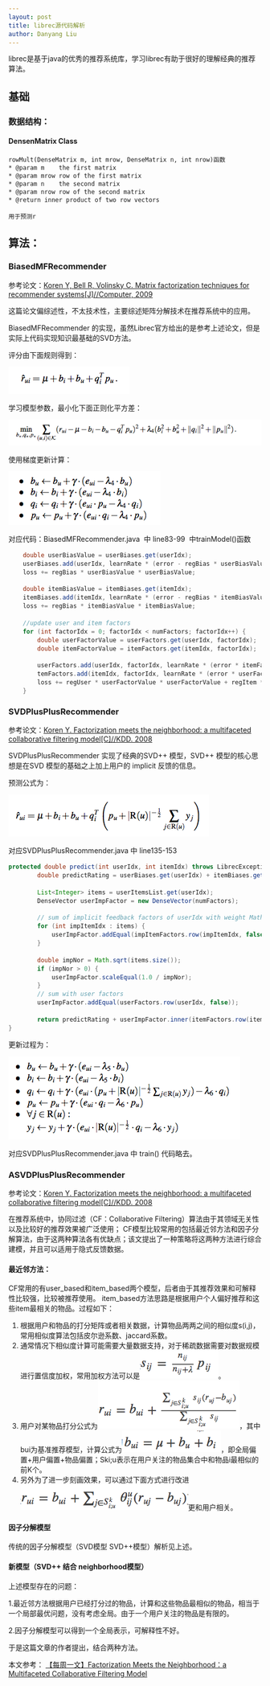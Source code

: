 ```yaml
---
layout: post
title: librec源代码解析
author: Danyang Liu
---
```


librec是基于java的优秀的推荐系统库，学习librec有助于很好的理解经典的推荐算法。

## 基础

### 数据结构：

#### DensenMatrix Class
    rowMult(DenseMatrix m, int mrow, DenseMatrix n, int nrow)函数
    * @param m    the first matrix
    * @param mrow row of the first matrix
    * @param n    the second matrix
    * @param nrow row of the second matrix
    * @return inner product of two row vectors
    
    用于预测r
    
    

## 算法：

### BiasedMFRecommender
参考论文：[Koren Y, Bell R, Volinsky C. Matrix factorization techniques for recommender systems[J]//Computer, 2009](http://ieeexplore.ieee.org/stamp/stamp.jsp?arnumber=5197422&tag=1)

这篇论文偏综述性，不太技术性，主要综述矩阵分解技术在推荐系统中的应用。

BiasedMFRecommender 的实现，虽然Librec官方给出的是参考上述论文，但是实际上代码实现知识最基础的SVD方法。

评分由下面规则得到：

![1](../images/alg/svd_BiasedMF/predict.png)

学习模型参数，最小化下面正则化平方差：

![2](../images/alg/svd_BiasedMF/target.png)

使用梯度更新计算：

![3](../images/alg/svd_BiasedMF/update.png)

对应代码：BiasedMFRecommender.java  中 line83-99  中trainModel()函数

```java
    double userBiasValue = userBiases.get(userIdx);
    userBiases.add(userIdx, learnRate * (error - regBias * userBiasValue));
    loss += regBias * userBiasValue * userBiasValue;

    double itemBiasValue = itemBiases.get(itemIdx);
    itemBiases.add(itemIdx, learnRate * (error - regBias * itemBiasValue));
    loss += regBias * itemBiasValue * itemBiasValue;

    //update user and item factors
    for (int factorIdx = 0; factorIdx < numFactors; factorIdx++) {
        double userFactorValue = userFactors.get(userIdx, factorIdx);
        double itemFactorValue = itemFactors.get(itemIdx, factorIdx);

        userFactors.add(userIdx, factorIdx, learnRate * (error * itemFactorValue - regUser * userFactorValue));
        temFactors.add(itemIdx, factorIdx, learnRate * (error * userFactorValue - regItem * itemFactorValue));
        loss += regUser * userFactorValue * userFactorValue + regItem * itemFactorValue * itemFactorValue;
    }
```
### SVDPlusPlusRecommender

参考论文：[Koren Y. Factorization meets the neighborhood: a multifaceted collaborative filtering model[C]//KDD. 2008
](http://dl.acm.org/citation.cfm?id=1401944)

SVDPlusPlusRecommender 实现了经典的SVD++ 模型，SVD++ 模型的核心思想是在SVD 模型的基础之上加上用户的 implicit 反馈的信息。

预测公式为：

![8](../images/alg/svd++/svd++_1.png)

对应SVDPlusPlusRecommender.java 中 line135-153

```java
protected double predict(int userIdx, int itemIdx) throws LibrecException {
        double predictRating = userBiases.get(userIdx) + itemBiases.get(itemIdx) + globalMean;

        List<Integer> items = userItemsList.get(userIdx);
        DenseVector userImpFactor = new DenseVector(numFactors);

        // sum of implicit feedback factors of userIdx with weight Math.sqrt(1.0 / userItemsList.get(userIdx).size())
        for (int impItemIdx : items) {
            userImpFactor.addEqual(impItemFactors.row(impItemIdx, false));
        }

        double impNor = Math.sqrt(items.size());
        if (impNor > 0) {
            userImpFactor.scaleEqual(1.0 / impNor);
        }
        // sum with user factors
        userImpFactor.addEqual(userFactors.row(userIdx, false));

        return predictRating + userImpFactor.inner(itemFactors.row(itemIdx, false));
}
```
更新过程为：

![9](../images/alg/svd++/svd++_2.png)

对应SVDPlusPlusRecommender.java 中 train() 代码略去。


### ASVDPlusPlusRecommender
参考论文：[Koren Y. Factorization meets the neighborhood: a multifaceted collaborative filtering model[C]//KDD. 2008
](http://dl.acm.org/citation.cfm?id=1401944)

在推荐系统中，协同过滤（CF：Collaborative Filtering）算法由于其领域无关性以及比较好的推荐效果被广泛使用； 
CF模型比较常用的包括最近邻方法和因子分解算法，由于这两种算法各有优缺点；该文提出了一种策略将这两种方法进行综合建模，并且可以适用于隐式反馈数据。

#### 最近邻方法：

CF常用的有user_based和item_based两个模型，后者由于其推荐效果和可解释性比较强，比较被推荐使用。 
item_based方法思路是根据用户个人偏好推荐和这些item最相关的物品。过程如下：
1. 根据用户和物品的打分矩阵或者相关数据，计算物品两两之间的相似度s(i,j)，常用相似度算法包括皮尔逊系数、jaccard系数。
2. 通常情况下相似度计算可能需要大量数据支持，对于稀疏数据需要对数据规模进行置信度加权，常用加权方法可以是![4](../images/alg/asvd++/n1.png)。
3. 用户对某物品打分公式为![5](../images/alg/asvd++/n2.png)，其中bui为基准推荐模型，计算公式为![6](../images/alg/asvd++/n3.png)，即全局偏置+用户偏置+物品偏置；Ski;u表示在用户关注的物品集合中和物品i最相似的前K个。
4. 另外为了进一步刻画效果，可以通过下面方式进行改进![7](../images/alg/asvd++/n4.png)更和用户相关。

#### 因子分解模型

传统的因子分解模型（SVD模型 SVD++模型）解析见上述。

#### 新模型（SVD++ 结合 neighborhood模型）

上述模型存在的问题：

1.最近邻方法根据用户已经打分过的物品，计算和这些物品最相似的物品，相当于一个局部最优问题，没有考虑全局。由于一个用户关注的物品是有限的。

2.因子分解模型可以得到一个全局表示，可解释性不好。

于是这篇文章的作者提出，结合两种方法。


本文参考：
[ 【每周一文】Factorization Meets the Neighborhood：a Multifaceted Collaborative Filtering Model](http://blog.csdn.net/fangqingan_java/article/details/50762296)



###
